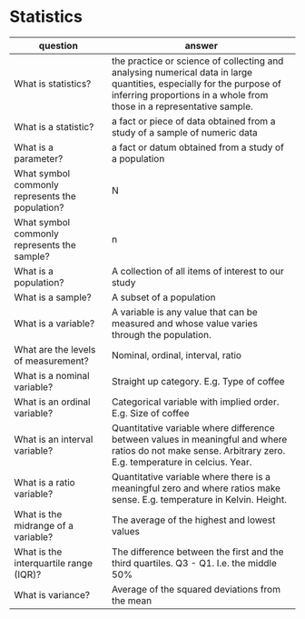 Statistics
==========

| question | answer |
| ----- | ------ |
| What is statistics? | the practice or science of collecting and analysing numerical data in large quantities, especially for the purpose of inferring proportions in a whole from those in a representative sample. |
| What is a statistic? | a fact or piece of data obtained from a study of a sample of numeric data |
| What is a parameter? | a fact or datum obtained from a study of a population |  
| What symbol commonly represents the population? | N |
| What symbol commonly represents the sample? | n |
| What is a population? | A collection of all items of interest to our study |
| What is a sample? | A subset of a population |
| What is a variable? | A variable is any value that can be measured and whose value varies through the population. |
| What are the levels of measurement? | Nominal, ordinal, interval, ratio |
| What is a nominal variable? | Straight up category. E.g. Type of coffee |
| What is an ordinal variable? | Categorical variable with implied order. E.g. Size of coffee |
| What is an interval variable? | Quantitative variable where difference between values in meaningful and where ratios do not make sense. Arbitrary zero. E.g. temperature in celcius. Year. |
| What is a ratio variable? | Quantitative variable where there is a meaningful zero and where ratios make sense. E.g. temperature in Kelvin. Height. |
| What is the midrange of a variable? | The average of the highest and lowest values |
| What is the interquartile range (IQR)? | The difference between the first and the third quartiles. Q3 - Q1. I.e. the middle 50% |
| What is variance? | Average of the squared deviations from the mean |
